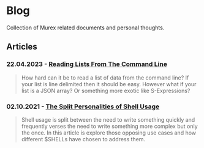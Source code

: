 # Blog

Collection of Murex related documents and personal thoughts.

## Articles

### 22.04.2023 - [Reading Lists From The Command Line](blog/reading_lists.md)

> How hard can it be to read a list of data from the command line? If your list is line delimited then it should be easy. However what if your list is a JSON array? Or something more exotic like S-Expressions?


### 02.10.2021 - [The Split Personalities of Shell Usage](blog/split_personalities.md)

> Shell usage is split between the need to write something quickly and frequently verses the need to write something more complex but only the once. In this article is explore those opposing use cases and how different $SHELLs have chosen to address them.

